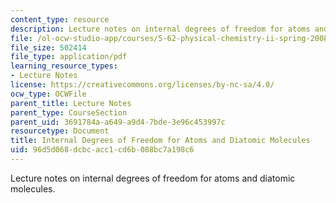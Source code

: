 ```yaml
---
content_type: resource
description: Lecture notes on internal degrees of freedom for atoms and diatomic molecules.
file: /ol-ocw-studio-app/courses/5-62-physical-chemistry-ii-spring-2008/96d5d068dcbcacc1cd6b088bc7a198c6_11_562ln08.pdf
file_size: 502414
file_type: application/pdf
learning_resource_types:
- Lecture Notes
license: https://creativecommons.org/licenses/by-nc-sa/4.0/
ocw_type: OCWFile
parent_title: Lecture Notes
parent_type: CourseSection
parent_uid: 3691784a-a649-a9d4-7bde-3e96c453997c
resourcetype: Document
title: Internal Degrees of Freedom for Atoms and Diatomic Molecules
uid: 96d5d068-dcbc-acc1-cd6b-088bc7a198c6
---
```

Lecture notes on internal degrees of freedom for atoms and diatomic molecules.